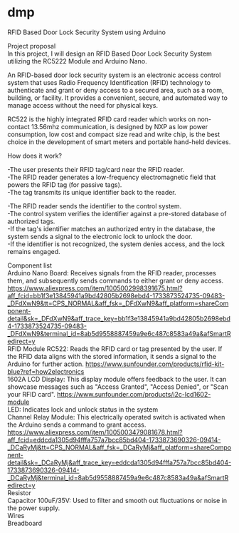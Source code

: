 # dmp
RFID Based Door Lock Security System using Arduino

Project proposal  
In this project, I will design an RFID Based Door Lock Security System utilizing the RC5222 Module and Arduino Nano.

An RFID-based door lock security system is an electronic access control system that uses Radio Frequency Identification (RFID) technology to authenticate and grant or
deny access to a secured area, such as a room, building, or facility. It provides a convenient, secure, and automated way to manage access without the need for 
physical keys.

RC522 is the highly integrated RFID card reader which works on non-contact 13.56mhz communication, is designed by NXP as low power consumption, low cost and compact 
size read and write chip, is the best choice in the development of smart meters and portable hand-held devices.

How does it work?

-The user presents their RFID tag/card near the RFID reader.  
-The RFID reader generates a low-frequency electromagnetic field that powers the RFID tag (for passive tags).  
-The tag transmits its unique identifier back to the reader.  

-The RFID reader sends the identifier to the control system.  
-The control system verifies the identifier against a pre-stored database of authorized tags.  
-If the tag's identifier matches an authorized entry in the database, the system sends a signal to the electronic lock to unlock the door.  
-If the identifier is not recognized, the system denies access, and the lock remains engaged.  

Component list  
Arduino Nano Board: Receives signals from the RFID reader, processes them, and subsequently sends commands to either grant or deny access. https://www.aliexpress.com/item/1005002998391675.html?aff_fcid=bb1f3e13845941a9bd42805b2698ebd4-1733873524735-09483-_DFdXwN9&tt=CPS_NORMAL&aff_fsk=_DFdXwN9&aff_platform=shareComponent-detail&sk=_DFdXwN9&aff_trace_key=bb1f3e13845941a9bd42805b2698ebd4-1733873524735-09483-_DFdXwN9&terminal_id=8ab5d9558887459a9e6c487c8583a49a&afSmartRedirect=y  
RFID Module RC522: Reads the RFID card or tag presented by the user. If the RFID data aligns with the stored information, it sends a signal to the Arduino for 
further action. https://www.sunfounder.com/products/rfid-kit-blue?ref=how2electronics  
1602A LCD Display: This display module offers feedback to the user. It can showcase messages such as "Access Granted", "Access Denied", or "Scan your RFID card". https://www.sunfounder.com/products/i2c-lcd1602-module  
LED: Indicates lock and unlock status in the system  
Channel Relay Module: This electrically operated switch is activated when the Arduino sends a command to grant access. https://www.aliexpress.com/item/1005003479081678.html?aff_fcid=eddcda1305d94fffa757a7bcc85bd404-1733873690326-09414-_DCaRyMj&tt=CPS_NORMAL&aff_fsk=_DCaRyMj&aff_platform=shareComponent-detail&sk=_DCaRyMj&aff_trace_key=eddcda1305d94fffa757a7bcc85bd404-1733873690326-09414-_DCaRyMj&terminal_id=8ab5d9558887459a9e6c487c8583a49a&afSmartRedirect=y  
Resistor  
Capacitor 100uF/35V: Used to filter and smooth out fluctuations or noise in the power supply.  
Wires  
Breadboard  
